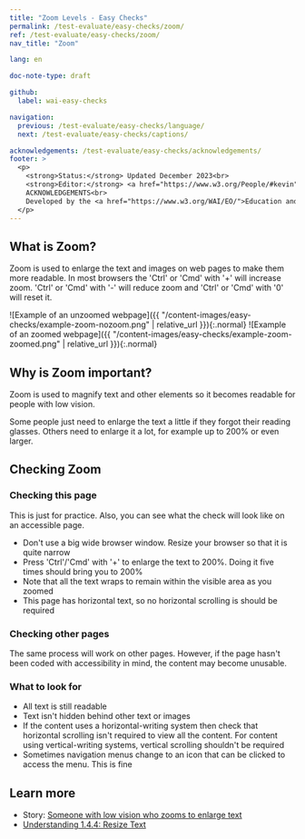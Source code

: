 ```yaml
---
title: "Zoom Levels - Easy Checks"
permalink: /test-evaluate/easy-checks/zoom/
ref: /test-evaluate/easy-checks/zoom/
nav_title: "Zoom"

lang: en

doc-note-type: draft

github:
  label: wai-easy-checks

navigation:
  previous: /test-evaluate/easy-checks/language/
  next: /test-evaluate/easy-checks/captions/

acknowledgements: /test-evaluate/easy-checks/acknowledgements/
footer: >
  <p>
    <strong>Status:</strong> Updated December 2023<br>
    <strong>Editor:</strong> <a href="https://www.w3.org/People/#kevin">Kevin White</a><br>
    ACKNOWLEDGEMENTS<br>
    Developed by the <a href="https://www.w3.org/WAI/EO/">Education and Outreach Working Group (EOWG)</a>. Updated as part of the <a href="https://www.w3.org/WAI/about/projects/wai-coop/">WAI-CooP project</a>, co-funded by the European Commission.
  </p>
---
```



## What is Zoom?

Zoom is used to enlarge the text and images on web pages to make them more readable. In most browsers the 'Ctrl' or 'Cmd' with '+' will increase zoom. 'Ctrl' or 'Cmd' with '-' will reduce zoom and 'Ctrl' or 'Cmd' with '0' will reset it.

![Example of an unzoomed webpage]({{ "/content-images/easy-checks/example-zoom-nozoom.png" | relative_url }}){:.normal}&nbsp;![Example of an zoomed webpage]({{ "/content-images/easy-checks/example-zoom-zoomed.png" | relative_url }}){:.normal}

## Why is Zoom important?

Zoom is used to magnify text and other elements so it becomes readable for people with low vision.

Some people just need to enlarge the text a little if they forgot their reading glasses. Others need to enlarge it a lot, for example up to 200% or even larger.


## Checking Zoom

### Checking this page

This is just for practice. Also, you can see what the check will look like on an accessible page.

* Don't use a big wide browser window. Resize your browser so that it is quite narrow
* Press 'Ctrl'/'Cmd' with '+' to enlarge the text to 200%. Doing it five times should bring you to 200%
* Note that all the text wraps to remain within the visible area as you zoomed
* This page has horizontal text, so no horizontal scrolling is should be required

### Checking other pages 

The same process will work on other pages. However, if the page hasn't been coded with accessibility in mind, the content may become unusable.
   
### What to look for

* All text is still readable
* Text isn't hidden behind other text or images
* If the content uses a horizontal-writing system then check that horizontal scrolling isn't required to view all the content. For content using vertical-writing systems, vertical scrolling shouldn't be required
* Sometimes navigation menus change to an icon that can be clicked to access the menu. This is fine

## Learn more

* Story: [Someone with low vision who zooms to enlarge text](https://www.w3.org/WAI/people-use-web/user-stories/#retiree)
* [Understanding 1.4.4: Resize Text](https://www.w3.org/WAI/WCAG22/Understanding/resize-text.html)